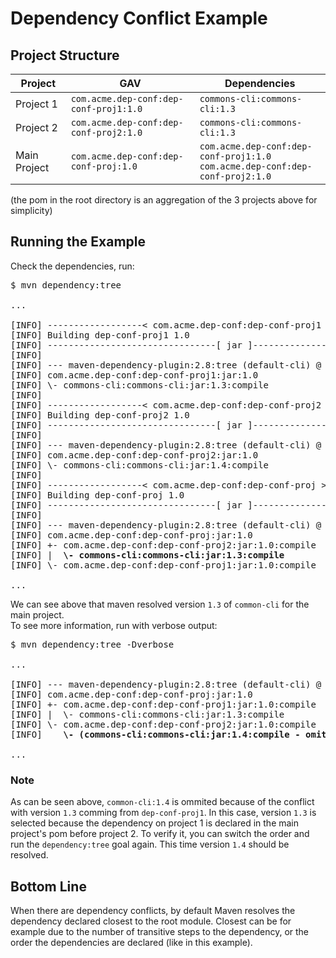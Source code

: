 # Dependency Conflict Example

## Project Structure

| Project | GAV | Dependencies |
| ------- | --- | ------------ |
| Project 1 | `com.acme.dep-conf:dep-conf-proj1:1.0` | `commons-cli:commons-cli:1.3` |
| Project 2 | `com.acme.dep-conf:dep-conf-proj2:1.0` | `commons-cli:commons-cli:1.3` |
| Main Project | `com.acme.dep-conf:dep-conf-proj:1.0` | `com.acme.dep-conf:dep-conf-proj1:1.0` <br> `com.acme.dep-conf:dep-conf-proj2:1.0` |

(the pom in the root directory is an aggregation of the 3 projects above for simplicity)

## Running the Example

Check the dependencies, run:
<pre>
$ mvn dependency:tree

...

[INFO] ------------------< com.acme.dep-conf:dep-conf-proj1 >------------------
[INFO] Building dep-conf-proj1 1.0                                        [1/4]
[INFO] --------------------------------[ jar ]---------------------------------
[INFO]
[INFO] --- maven-dependency-plugin:2.8:tree (default-cli) @ dep-conf-proj1 ---
[INFO] com.acme.dep-conf:dep-conf-proj1:jar:1.0
[INFO] \- commons-cli:commons-cli:jar:1.3:compile
[INFO]
[INFO] ------------------< com.acme.dep-conf:dep-conf-proj2 >------------------
[INFO] Building dep-conf-proj2 1.0                                        [2/4]
[INFO] --------------------------------[ jar ]---------------------------------
[INFO]
[INFO] --- maven-dependency-plugin:2.8:tree (default-cli) @ dep-conf-proj2 ---
[INFO] com.acme.dep-conf:dep-conf-proj2:jar:1.0
[INFO] \- commons-cli:commons-cli:jar:1.4:compile
[INFO]
[INFO] ------------------< com.acme.dep-conf:dep-conf-proj >-------------------
[INFO] Building dep-conf-proj 1.0                                         [3/4]
[INFO] --------------------------------[ jar ]---------------------------------
[INFO]
[INFO] --- maven-dependency-plugin:2.8:tree (default-cli) @ dep-conf-proj ---
[INFO] com.acme.dep-conf:dep-conf-proj:jar:1.0
[INFO] +- com.acme.dep-conf:dep-conf-proj2:jar:1.0:compile
[INFO] |  <b>\- commons-cli:commons-cli:jar:1.3:compile</b>
[INFO] \- com.acme.dep-conf:dep-conf-proj1:jar:1.0:compile

...
</pre>
We can see above that maven resolved version `1.3` of `common-cli` for the main project.  
To see more information, run with verbose output:
<pre>
$ mvn dependency:tree -Dverbose

...

[INFO] --- maven-dependency-plugin:2.8:tree (default-cli) @ dep-conf-proj ---
[INFO] com.acme.dep-conf:dep-conf-proj:jar:1.0
[INFO] +- com.acme.dep-conf:dep-conf-proj1:jar:1.0:compile
[INFO] |  \- commons-cli:commons-cli:jar:1.3:compile
[INFO] \- com.acme.dep-conf:dep-conf-proj2:jar:1.0:compile
[INFO]    <b>\- (commons-cli:commons-cli:jar:1.4:compile - omitted for conflict with 1.3)</b>

...
</pre>
### Note 
As can be seen above, `common-cli:1.4` is ommited because of the conflict with version `1.3` comming from `dep-conf-proj1`.
In this case, version `1.3` is selected because the dependency on project 1 is declared in the main project's pom before project 2.
To verify it, you can switch the order and run the `dependency:tree` goal again. This time version `1.4` should be resolved.

## Bottom Line

When there are dependency conflicts, by default Maven resolves the dependency declared closest to the root module. 
Closest can be for example due to the number of transitive steps to the dependency, or the order the dependencies are declared (like in this example).
